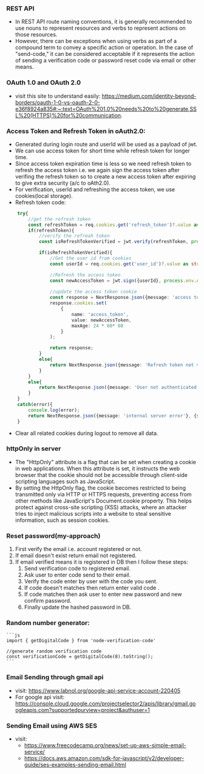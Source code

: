 ### REST API
-  In REST API route naming conventions, it is generally recommended to use nouns to represent resources and verbs to represent actions on those resources.
- However, there can be exceptions when using verbs as part of a compound term to convey a specific action or operation. In the case of "send-code," it can be considered acceptable if it represents the action of sending a verification code or password reset code via email or other means.

### OAuth 1.0 and OAuth 2.0
- visit this site to understand easily: https://medium.com/identity-beyond-borders/oauth-1-0-vs-oauth-2-0-e36f8924a835#:~:text=OAuth%201.0%20needs%20to%20generate,SSL%20(HTTPS)%20for%20communication. 

### Access Token and Refresh Token in oAuth2.0:
- Generated during login route and userId will be used as a payload of jwt.
- We can use access token for short time while refresh token for longer time.
- Since access token expiration time is less so we need refresh token to refresh the access token i.e. we again sign the access token after verifing the refresh token so to create a new access token after expiring to give extra security (a/c to oAth2.0).
- For verification, userId and refreshing the access token, we use cookies(local storage).
- Refresh token code:
```ts
    try{
        //get the refresh token
        const refreshToken = req.cookies.get('refresh_token')?.value as string;
        if(refreshToken){
            //verify the refreah token 
            const isRefreshTokenVerified = jwt.verify(refreshToken, process.env.REFRESH_TOKEN_SECRET as string);

            if(isRefreshTokenVerified){
                //Get the user id from cookies
                const userId = req.cookies.get('user_id')?.value as string;

                //Refresh the access token 
                const newAccessToken = jwt.sign({userId}, process.env.ACCESS_TOKEN_SECRET as string, {expiresIn: '15m'});
                
                //update the access token cookie
                const response = NextResponse.json({message: 'access token refreshed'}, {status: 200});
                response.cookies.set(
                    {
                        name: 'access_token',
                        value: newAccessToken,
                        maxAge: 24 * 60* 60
                    }
                );

                return response;
            }
            else{
                return NextResponse.json({message: 'Refresh token not verified'}, {status: 401})
            }
        }
        else{
            return NextResponse.json({message: 'User not authenticated'}, {status: 401})
        }
    }
    catch(error){
        console.log(error);
        return NextResponse.json({message: 'internal server error'}, {status: 500})
    }
```
- Clear all related cookies during logout to remove all data.



### httpOnly in server
- The "HttpOnly" attribute is a flag that can be set when creating a cookie in web applications. When this attribute is set, it instructs the web browser that the cookie should not be accessible through client-side scripting languages such as JavaScript.
- By setting the HttpOnly flag, the cookie becomes restricted to being transmitted only via HTTP or HTTPS requests, preventing access from other methods like JavaScript's Document.cookie property. This helps protect against cross-site scripting (XSS) attacks, where an attacker tries to inject malicious scripts into a website to steal sensitive information, such as session cookies.

### Reset password(my-approach)
1. First verify the email i.e. account registered or not.
2. If email doesn't exist return email not registered.
3. If email verified means it is registered in DB then I follow these steps:
     1. Send verification code to registered email.
     2. Ask user to enter code send to their email.
     3. Verify the code enter by user with the code you sent.
     4. If code doesn't matches then return enter valid code .
     5. If code matches then ask user to enter new password and new confirm password.
     6. Finally update the hashed password  in DB.

### Random number generator:
    ```js
    import { getDigitalCode } from 'node-verification-code'

    //generate random verification code
    const verificationCode = getDigitalCode(8).toString();
    ```

### Email Sending through gmail api
- visit: https://www.labnol.org/google-api-service-account-220405
- For google api visit: https://console.cloud.google.com/projectselector2/apis/library/gmail.googleapis.com?supportedpurview=project&authuser=1

### Sending Email using AWS SES
- visit:
    - https://www.freecodecamp.org/news/set-up-aws-simple-email-service/
    - https://docs.aws.amazon.com/sdk-for-javascript/v2/developer-guide/ses-examples-sending-email.html

